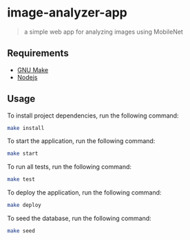 # image-analyzer-app
> a simple web app for analyzing images using MobileNet

## Requirements

- [GNU Make](https://www.gnu.org/software/make)
- [Nodejs](https://nodejs.org/en/)

## Usage

To install project dependencies, run the following command:
```bash
make install
```

To start the application, run the following command:
```bash
make start
```

To run all tests, run the following command:
```bash
make test
```

To deploy the application, run the following command:
```bash
make deploy
```

To seed the database, run the following command:
```bash
make seed
```
